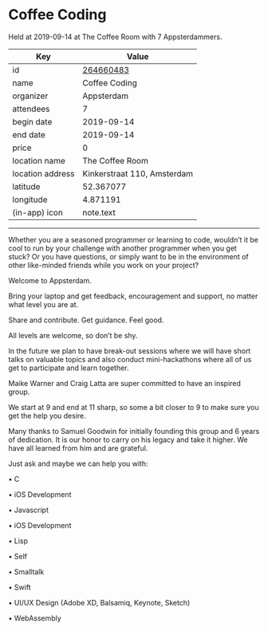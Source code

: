 # Coffee Coding
Held at 2019-09-14 at The Coffee Room with 7 Appsterdammers.
        
|Key|Value
|---|---|
|id|[264660483](https://www.meetup.com/appsterdam/events/264660483/)|
|name|Coffee Coding|
|organizer|Appsterdam|
|attendees|7|
|begin date|2019-09-14|
|end date|2019-09-14|
|price|0|
|location name|The Coffee Room|
|location address|Kinkerstraat 110, Amsterdam|
|latitude|52.367077|
|longitude|4.871191|
|(in-app) icon|note.text|

---

Whether you are a seasoned programmer or learning to code, wouldn’t it be cool to run by your challenge with another programmer when you get stuck? Or you have questions, or simply want to be in the environment of other like-minded friends while you work on your project?

Welcome to Appsterdam.

Bring your laptop and get feedback, encouragement and support, no matter what level you are at.

Share and contribute. Get guidance. Feel good.

All levels are welcome, so don’t be shy.

In the future we plan to have break-out sessions where we will have short talks on valuable topics and also conduct mini-hackathons where all of us get to participate and learn together.

Maike Warner and Craig Latta are super committed to have an inspired group.

We start at 9 and end at 11 sharp, so some a bit closer to 9 to make sure you get the help you desire.

Many thanks to Samuel Goodwin for initially founding this group and 6 years of dedication. It is our honor to carry on his legacy and take it higher. We have all learned from him and are grateful.

Just ask and maybe we can help you with:

• C

• iOS Development

• Javascript

• iOS Development

• Lisp

• Self

• Smalltalk

• Swift

• UI/UX Design (Adobe XD, Balsamiq, Keynote, Sketch)

• WebAssembly


